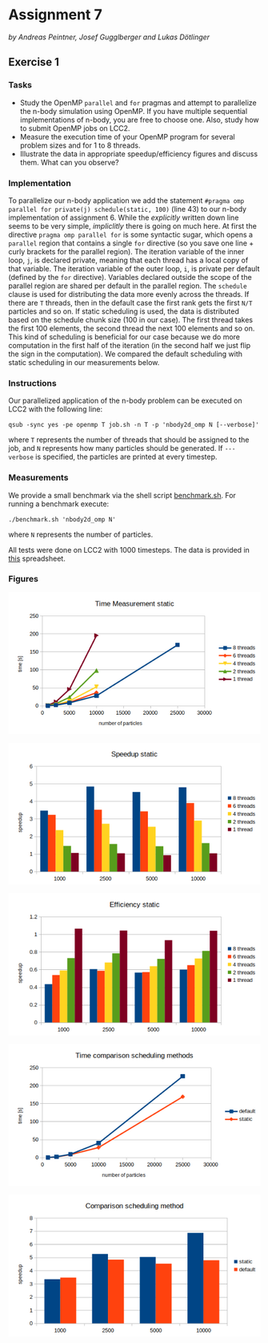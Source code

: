 # Assignment 7

*by Andreas Peintner, Josef Gugglberger and Lukas Dötlinger*

## Exercise 1

### Tasks

- Study the OpenMP `parallel` and `for` pragmas and attempt to parallelize the n-body simulation using OpenMP. If you have multiple sequential implementations of n-body, you are free to choose one. Also, study how to submit OpenMP jobs on LCC2.
- Measure the execution time of your OpenMP program for several problem sizes and for 1 to 8 threads.
- Illustrate the data in appropriate speedup/efficiency figures and discuss them. What can you observe?

### Implementation

To parallelize our n-body application we add the statement `#pragma omp parallel for private(j) schedule(static, 100)` (line 43) to our n-body implementation of assignment 6. While the *explicitly* written down line seems to be very simple, *impliclitly* there is going on much here. At first the directive `pragma omp parallel for` is some syntactic sugar, which opens a `parallel` region that contains a single `for` directive (so you save one line + curly brackets for the parallel region). The iteration variable of the inner loop, `j`, is declared private, meaning that each thread has a local copy of that variable. The iteration variable of the outer loop, `i`, is private per default (defined by the `for` directive). Variables declared outside the scope of the parallel region are shared per default in the parallel region. The `schedule` clause is used for distributing the data more evenly across the threads. If there are `T` threads, then in the default case the first rank gets the first `N/T` particles and so on. If static scheduling is used, the data is distributed based on the schedule chunk size (100 in our case). The first thread takes the first 100 elements, the second thread the next 100 elements and so on. This kind of scheduling is beneficial for our case because we do more computation in the first half of the iteration (in the second half we just flip the sign in the computation). We compared the default scheduling with static scheduling in our measurements below.

### Instructions

Our parallelized application of the n-body problem can be executed on LCC2 with the following line:

```
qsub -sync yes -pe openmp T job.sh -n T -p 'nbody2d_omp N [--verbose]'
```

where `T` represents the number of threads that should be assigned to the job, and `N` represents how many particles should be generated. If `---verbose` is specified, the particles are printed at every timestep.

### Measurements 

We provide a small benchmark via the shell script [benchmark.sh](./benchmark.sh). For running a benchmark execute:

```
./benchmark.sh 'nbody2d_omp N'
```
where `N` represents the number of particles.

All tests were done on LCC2 with 1000 timesteps. The data is provided in [this](./measurements/measurements.ods) spreadsheet.


### Figures

![](./measurements/time.png)

![](./measurements/speedup.png)

![](./measurements/efficiency.png)

![](./measurements/time_comp.png)

![](./measurements/speedup_comp.png)

